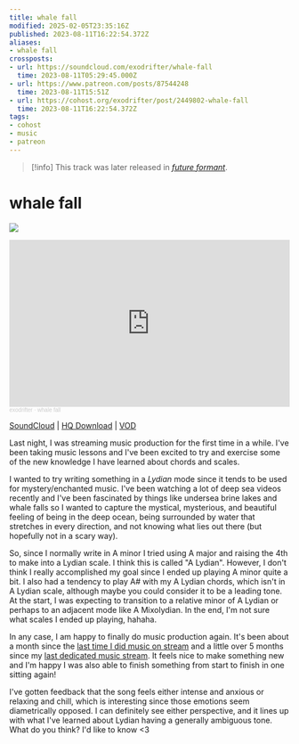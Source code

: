 ```yaml
---
title: whale fall
modified: 2025-02-05T23:35:16Z
published: 2023-08-11T16:22:54.372Z
aliases:
- whale fall
crossposts:
- url: https://soundcloud.com/exodrifter/whale-fall
  time: 2023-08-11T05:29:45.000Z
- url: https://www.patreon.com/posts/87544248
  time: 2023-08-11T15:51Z
- url: https://cohost.org/exodrifter/post/2449802-whale-fall
  time: 2023-08-11T16:22:54.372Z
tags:
- cohost
- music
- patreon
---
```


> [!info]
> This track was later released in *[future formant](../albums/future-formant/whale-fall.md)*.

# whale fall

![](../albums/future-formant/whale-fall.png)

<iframe width="100%" height="300" scrolling="no" frameborder="no" allow="autoplay" src="https://w.soundcloud.com/player/?url=https%3A//api.soundcloud.com/tracks/1590185939&color=%23ff5500&auto_play=false&hide_related=false&show_comments=true&show_user=true&show_reposts=false&show_teaser=true&visual=true"></iframe><div style="font-size: 10px; color: #cccccc;line-break: anywhere;word-break: normal;overflow: hidden;white-space: nowrap;text-overflow: ellipsis; font-family: Interstate,Lucida Grande,Lucida Sans Unicode,Lucida Sans,Garuda,Verdana,Tahoma,sans-serif;font-weight: 100;"><a href="https://soundcloud.com/exodrifter" title="exodrifter" target="_blank" style="color: #cccccc; text-decoration: none;">exodrifter</a> · <a href="https://soundcloud.com/exodrifter/whale-fall" title="whale fall" target="_blank" style="color: #cccccc; text-decoration: none;">whale fall</a></div>

[SoundCloud](https://soundcloud.com/exodrifter/whale-fall) | [HQ Download](https://www.patreon.com/posts/87544248) | [VOD](https://vods.exodrifter.space/2023/08/11/0143)

Last night, I was streaming music production for the first time in a while. I've been taking music lessons and I've been excited to try and exercise some of the new knowledge I have learned about chords and scales.

I wanted to try writing something in a _Lydian_ mode since it tends to be used for mystery/enchanted music. I've been watching a lot of deep sea videos recently and I've been fascinated by things like undersea brine lakes and whale falls so I wanted to capture the mystical, mysterious, and beautiful feeling of being in the deep ocean, being surrounded by water that stretches in every direction, and not knowing what lies out there (but hopefully not in a scary way).

So, since I normally write in A minor I tried using A major and raising the 4th to make into a Lydian scale. I think this is called "A Lydian". However, I don't think I really accomplished my goal since I ended up playing A minor quite a bit. I also had a tendency to play A# with my A Lydian chords, which isn't in A Lydian scale, although maybe you could consider it to be a leading tone. At the start, I was expecting to transition to a relative minor of A Lydian or perhaps to an adjacent mode like A Mixolydian. In the end, I'm not sure what scales I ended up playing, hahaha.

In any case, I am happy to finally do music production again. It's been about a month since the [last time I did music on stream](https://vods.exodrifter.space/2023/07/14/1908) and a little over 5 months since my [last dedicated music stream](https://vods.exodrifter.space/2023/02/24/1914). It feels nice to make something new and I'm happy I was also able to finish something from start to finish in one sitting again!

I've gotten feedback that the song feels either intense and anxious or relaxing and chill, which is interesting since those emotions seem diametrically opposed. I can definitely see either perspective, and it lines up with what I've learned about Lydian having a generally ambiguous tone. What do you think? I'd like to know <3
